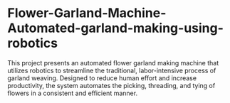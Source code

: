 # Flower-Garland-Machine-Automated-garland-making-using-robotics
This project presents an automated flower garland making machine that utilizes robotics to streamline the traditional, labor-intensive process of garland weaving. Designed to reduce human effort and increase productivity, the system automates the picking, threading, and tying of flowers in a consistent and efficient manner.
